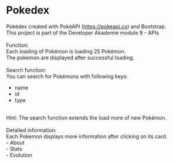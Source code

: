 # Pokedex
Pokédex created with PokéAPI (https://pokeapi.co) and Bootstrap. <br>
This project is part of the Developer Akademie module 9 - APIs <br>
<br>
Function:
<br>
Each loading of Pokémon is loading 25 Pokémon. <br>
The pokemon are displayed after successful loading. <br>
<br>
Search function: <br>
You can search for Pokémons with following keys: <br>
- name <br>
- id <br>
- type <br>
<br>
Hint: The search function extends the load more of new Pokémon. <br>
<br>
Detailed information: <br>
Each Pokemon displays more information after clicking on its card. <br>
- About <br>
- Stats <br>
- Evolution <br>
<br>